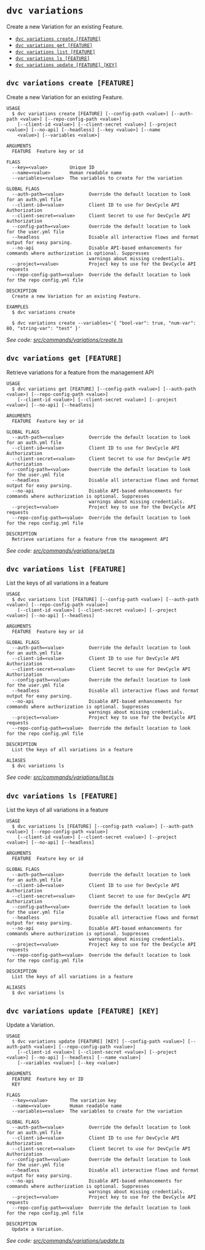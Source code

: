`dvc variations`
================

Create a new Variation for an existing Feature.

* [`dvc variations create [FEATURE]`](#dvc-variations-create-feature)
* [`dvc variations get [FEATURE]`](#dvc-variations-get-feature)
* [`dvc variations list [FEATURE]`](#dvc-variations-list-feature)
* [`dvc variations ls [FEATURE]`](#dvc-variations-ls-feature)
* [`dvc variations update [FEATURE] [KEY]`](#dvc-variations-update-feature-key)

## `dvc variations create [FEATURE]`

Create a new Variation for an existing Feature.

```
USAGE
  $ dvc variations create [FEATURE] [--config-path <value>] [--auth-path <value>] [--repo-config-path <value>]
    [--client-id <value>] [--client-secret <value>] [--project <value>] [--no-api] [--headless] [--key <value>] [--name
    <value>] [--variables <value>]

ARGUMENTS
  FEATURE  Feature key or id

FLAGS
  --key=<value>        Unique ID
  --name=<value>       Human readable name
  --variables=<value>  The variables to create for the variation

GLOBAL FLAGS
  --auth-path=<value>         Override the default location to look for an auth.yml file
  --client-id=<value>         Client ID to use for DevCycle API Authorization
  --client-secret=<value>     Client Secret to use for DevCycle API Authorization
  --config-path=<value>       Override the default location to look for the user.yml file
  --headless                  Disable all interactive flows and format output for easy parsing.
  --no-api                    Disable API-based enhancements for commands where authorization is optional. Suppresses
                              warnings about missing credentials.
  --project=<value>           Project key to use for the DevCycle API requests
  --repo-config-path=<value>  Override the default location to look for the repo config.yml file

DESCRIPTION
  Create a new Variation for an existing Feature.

EXAMPLES
  $ dvc variations create

  $ dvc variations create --variables='{ "bool-var": true, "num-var": 80, "string-var": "test" }'
```

_See code: [src/commands/variations/create.ts](https://github.com/DevCycleHQ/cli/blob/v5.16.2/src/commands/variations/create.ts)_

## `dvc variations get [FEATURE]`

Retrieve variations for a feature from the management API

```
USAGE
  $ dvc variations get [FEATURE] [--config-path <value>] [--auth-path <value>] [--repo-config-path <value>]
    [--client-id <value>] [--client-secret <value>] [--project <value>] [--no-api] [--headless]

ARGUMENTS
  FEATURE  Feature key or id

GLOBAL FLAGS
  --auth-path=<value>         Override the default location to look for an auth.yml file
  --client-id=<value>         Client ID to use for DevCycle API Authorization
  --client-secret=<value>     Client Secret to use for DevCycle API Authorization
  --config-path=<value>       Override the default location to look for the user.yml file
  --headless                  Disable all interactive flows and format output for easy parsing.
  --no-api                    Disable API-based enhancements for commands where authorization is optional. Suppresses
                              warnings about missing credentials.
  --project=<value>           Project key to use for the DevCycle API requests
  --repo-config-path=<value>  Override the default location to look for the repo config.yml file

DESCRIPTION
  Retrieve variations for a feature from the management API
```

_See code: [src/commands/variations/get.ts](https://github.com/DevCycleHQ/cli/blob/v5.16.2/src/commands/variations/get.ts)_

## `dvc variations list [FEATURE]`

List the keys of all variations in a feature

```
USAGE
  $ dvc variations list [FEATURE] [--config-path <value>] [--auth-path <value>] [--repo-config-path <value>]
    [--client-id <value>] [--client-secret <value>] [--project <value>] [--no-api] [--headless]

ARGUMENTS
  FEATURE  Feature key or id

GLOBAL FLAGS
  --auth-path=<value>         Override the default location to look for an auth.yml file
  --client-id=<value>         Client ID to use for DevCycle API Authorization
  --client-secret=<value>     Client Secret to use for DevCycle API Authorization
  --config-path=<value>       Override the default location to look for the user.yml file
  --headless                  Disable all interactive flows and format output for easy parsing.
  --no-api                    Disable API-based enhancements for commands where authorization is optional. Suppresses
                              warnings about missing credentials.
  --project=<value>           Project key to use for the DevCycle API requests
  --repo-config-path=<value>  Override the default location to look for the repo config.yml file

DESCRIPTION
  List the keys of all variations in a feature

ALIASES
  $ dvc variations ls
```

_See code: [src/commands/variations/list.ts](https://github.com/DevCycleHQ/cli/blob/v5.16.2/src/commands/variations/list.ts)_

## `dvc variations ls [FEATURE]`

List the keys of all variations in a feature

```
USAGE
  $ dvc variations ls [FEATURE] [--config-path <value>] [--auth-path <value>] [--repo-config-path <value>]
    [--client-id <value>] [--client-secret <value>] [--project <value>] [--no-api] [--headless]

ARGUMENTS
  FEATURE  Feature key or id

GLOBAL FLAGS
  --auth-path=<value>         Override the default location to look for an auth.yml file
  --client-id=<value>         Client ID to use for DevCycle API Authorization
  --client-secret=<value>     Client Secret to use for DevCycle API Authorization
  --config-path=<value>       Override the default location to look for the user.yml file
  --headless                  Disable all interactive flows and format output for easy parsing.
  --no-api                    Disable API-based enhancements for commands where authorization is optional. Suppresses
                              warnings about missing credentials.
  --project=<value>           Project key to use for the DevCycle API requests
  --repo-config-path=<value>  Override the default location to look for the repo config.yml file

DESCRIPTION
  List the keys of all variations in a feature

ALIASES
  $ dvc variations ls
```

## `dvc variations update [FEATURE] [KEY]`

Update a Variation.

```
USAGE
  $ dvc variations update [FEATURE] [KEY] [--config-path <value>] [--auth-path <value>] [--repo-config-path <value>]
    [--client-id <value>] [--client-secret <value>] [--project <value>] [--no-api] [--headless] [--name <value>]
    [--variables <value>] [--key <value>]

ARGUMENTS
  FEATURE  Feature key or ID
  KEY

FLAGS
  --key=<value>        The variation key
  --name=<value>       Human readable name
  --variables=<value>  The variables to create for the variation

GLOBAL FLAGS
  --auth-path=<value>         Override the default location to look for an auth.yml file
  --client-id=<value>         Client ID to use for DevCycle API Authorization
  --client-secret=<value>     Client Secret to use for DevCycle API Authorization
  --config-path=<value>       Override the default location to look for the user.yml file
  --headless                  Disable all interactive flows and format output for easy parsing.
  --no-api                    Disable API-based enhancements for commands where authorization is optional. Suppresses
                              warnings about missing credentials.
  --project=<value>           Project key to use for the DevCycle API requests
  --repo-config-path=<value>  Override the default location to look for the repo config.yml file

DESCRIPTION
  Update a Variation.
```

_See code: [src/commands/variations/update.ts](https://github.com/DevCycleHQ/cli/blob/v5.16.2/src/commands/variations/update.ts)_
